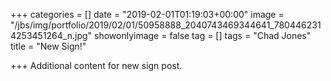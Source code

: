 +++
categories = []
date = "2019-02-01T01:19:03+00:00"
image = "/jbs/img/portfolio/2019/02/01/50958888_2040743469344641_7804462314253451264_n.jpg"
showonlyimage = false
tag = []
tags = "Chad Jones"
title = "New Sign!"

+++
Additional content for new sign post.